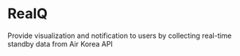 # RealQ
Provide visualization and notification to users by collecting real-time standby data from Air Korea API
